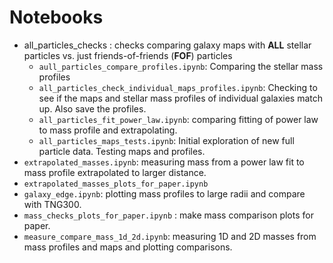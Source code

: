 # Notebooks
- all_particles_checks : checks comparing galaxy maps with **ALL** stellar particles vs. just friends-of-friends (**FOF**) particles 
   - `aull_particles_compare_profiles.ipynb`: Comparing the stellar mass profiles 
   - `all_particles_check_individual_maps_profiles.ipynb`: Checking to see if the maps and stellar mass profiles of individual galaxies match up. Also save the profiles. 
   - `all_particles_fit_power_law.ipynb`: comparing fitting of power law to mass profile and extrapolating.
   - `all_particles_maps_tests.ipynb`: Initial exploration of new full particle data. Testing maps and profiles.
- `extrapolated_masses.ipynb`: measuring mass from a power law fit to mass profile extrapolated to larger distance.
- `extrapolated_masses_plots_for_paper.ipynb`
- `galaxy_edge.ipynb`: plotting mass profiles to large radii and compare with TNG300.
- `mass_checks_plots_for_paper.ipynb` : make mass comparison plots for paper.
- `measure_compare_mass_1d_2d.ipynb`: measuring 1D and 2D masses from mass profiles and maps and plotting comparisons.
